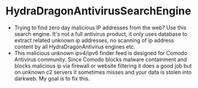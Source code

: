 # HydraDragonAntivirusSearchEngine
- Trying to find zero day malicious IP addresses from the web? Use this search engine. It's not a full antivirus product, it only uses database to extract related unknown ip addresses, no scanning of ip address content by all HydraDragonAntivirus engines etc.
- This malicious unknown ipv4/ipv6 finder feed is designed for Comodo Antivirus community. Since Comodo blocks malware containment and blocks malicious ip via firewall or website filtering it does a good job but on unknown c2 servers it sometimes misses and your data is stolen into darkweb. My goal is to fix this.